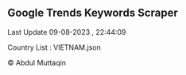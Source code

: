 

## Google Trends Keywords Scraper 
 
Last Update 09-08-2023 , 22:44:09

Country List :
VIETNAM.json



© Abdul Muttaqin 
